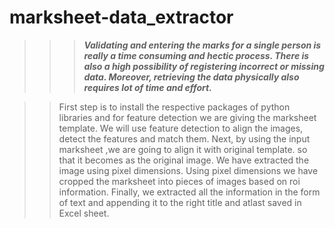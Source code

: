 # marksheet-data_extractor

>>>***Validating and entering the marks for a single person is really a time consuming and hectic process. 
>>>There is also a high possibility of registering incorrect or missing data. 
>>>Moreover, retrieving the data physically also requires lot of time and effort.***


>>  First step is to install the respective packages of python libraries and for feature detection we are giving  the marksheet template.
>>  We will use feature detection to align the images, detect the features and match them.
>>  Next, by using the input marksheet ,we are going to align it with original template. so that it becomes as the original image.
>>  We have extracted the image using pixel dimensions.
>>  Using pixel dimensions we have cropped the marksheet into pieces of images based on roi information.
>>  Finally, we extracted all the information in the form of text and appending it to the right title and atlast saved in Excel sheet.
